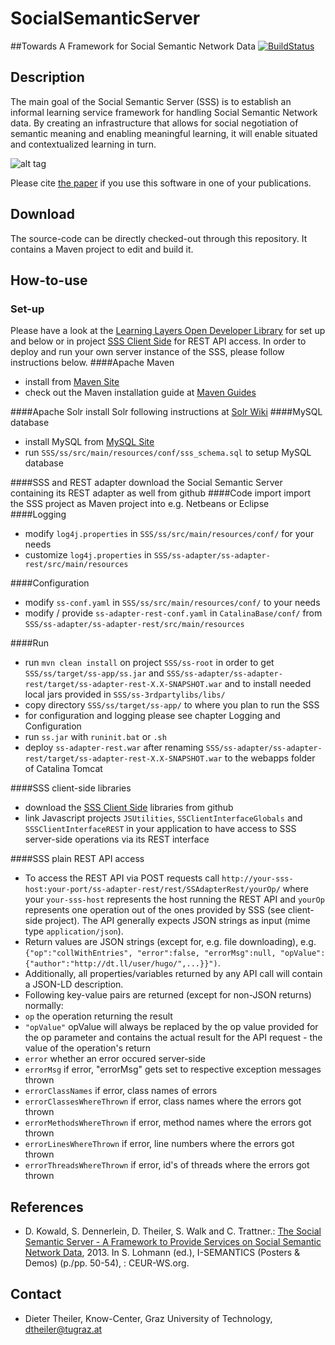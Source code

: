 SocialSemanticServer
====================
##Towards A Framework for Social Semantic Network Data
[![BuildStatus](http://layers.dbis.rwth-aachen.de/jenkins/buildStatus/icon?job=SocialSemanticServer)](http://layers.dbis.rwth-aachen.de/jenkins/job/SocialSemanticServer/)

## Description
The main goal of the Social Semantic Server (SSS) is to establish an informal learning service framework for handling Social Semantic Network data. 
By creating an infrastructure that allows for social negotiation of semantic meaning and enabling meaningful learning, it will enable situated and contextualized learning in turn.

![alt tag](https://raw.githubusercontent.com/learning-layers/SocialSemanticServer/bba6324551551b41f43e3b630e2376ecde83c807/desc.jpg)

Please cite [the paper](https://github.com/learning-layers/SocialSemanticServer#references) if you use this software in one of your publications.

## Download
The source-code can be directly checked-out through this repository. It contains a Maven project to edit and build it.

## How-to-use
### Set-up
Please have a look at the [Learning Layers Open Developer Library](http://developer.learning-layers.eu/documentation/social-semantic-server/) for set up and below or in project [SSS Client Side](https://github.com/learning-layers/SocialSemanticServerClientSide/) for REST API access. In order to deploy and run your own server instance of the SSS, please follow instructions below. 
####Apache Maven
* install from [Maven Site](http://maven.apache.org/download.cg)
* check out the Maven installation guide at [Maven Guides](http://maven.apache.org/guides/getting-started/maven-in-five-minutes.html)

####Apache Solr
install Solr following instructions at [Solr Wiki](http://wiki.apache.org/solr/SolrInstall)
####MySQL database
* install MySQL from [MySQL Site](http://www.mysql.com/downloads/)
* run `SSS/ss/src/main/resources/conf/sss_schema.sql` to setup MySQL database

####SSS and REST adapter
download the Social Semantic Server containing its REST adapter as well from github
####Code import
import the SSS project as Maven project into e.g. Netbeans or Eclipse
####Logging
* modify `log4j.properties` in `SSS/ss/src/main/resources/conf/` for your needs
* customize `log4j.properties` in `SSS/ss-adapter/ss-adapter-rest/src/main/resources`

####Configuration
* modify `ss-conf.yaml` in `SSS/ss/src/main/resources/conf/` to your needs
* modify / provide `ss-adapter-rest-conf.yaml` in `CatalinaBase/conf/` from `SSS/ss-adapter/ss-adapter-rest/src/main/resources`

####Run
* run `mvn clean install` on project `SSS/ss-root` in order to get `SSS/ss/target/ss-app/ss.jar` and `SSS/ss-adapter/ss-adapter-rest/target/ss-adapter-rest-X.X-SNAPSHOT.war` and to install needed local jars provided in `SSS/ss-3rdpartylibs/libs/`
* copy directory `SSS/ss/target/ss-app/` to where you plan to run the SSS
* for configuration and logging please see chapter Logging and Configuration
* run `ss.jar` with `runinit.bat` or `.sh`
* deploy `ss-adapter-rest.war` after renaming `SSS/ss-adapter/ss-adapter-rest/target/ss-adapter-rest-X.X-SNAPSHOT.war` to the webapps folder of Catalina Tomcat

####SSS client-side libraries
* download the [SSS Client Side](https://github.com/learning-layers/SocialSemanticServerClientSide/) libraries from github
* link Javascript projects `JSUtilities`, `SSClientInterfaceGlobals` and `SSSClientInterfaceREST` in your application to have access to SSS server-side operations via its REST interface

####SSS plain REST API access
* To access the REST API via POST requests call `http://your-sss-host:your-port/ss-adapter-rest/rest/SSAdapterRest/yourOp/` where your `your-sss-host` represents the host running the REST API and `yourOp` represents one operation out of the ones provided by SSS (see client-side project). The API generally expects JSON strings as input (mime type `application/json`).
* Return values are JSON strings (except for, e.g. file downloading), e.g. `{"op":"collWithEntries", "error":false, "errorMsg":null, "opValue":{"author":"http://dt.ll/user/hugo/",...}}")`. 
* Additionally, all properties/variables returned by any API call will contain a JSON-LD description.
* Following key-value pairs are returned (except for non-JSON returns) normally:
 * `op` the operation returning the result
 * `"opValue"` opValue will always be replaced by the op value provided for the op parameter and contains the actual result for the API request - the value of the operation's return
 * `error` whether an error occured server-side
 * `errorMsg` if error, "errorMsg" gets set to respective exception messages thrown
 * `errorClassNames` if error, class names of errors
 * `errorClassesWhereThrown` if error, class names where the errors got thrown
 * `errorMethodsWhereThrown` if error, method names where the errors got thrown
 * `errorLinesWhereThrown` if error, line numbers where the errors got thrown
 * `errorThreadsWhereThrown` if error, id's of threads where the errors got thrown

## References
* D. Kowald, S. Dennerlein, D. Theiler, S. Walk and C. Trattner.: [The Social Semantic Server - A Framework to Provide Services on Social Semantic Network Data](http://ceur-ws.org/Vol-1026/paper11.pdf), 2013. In S. Lohmann (ed.), I-SEMANTICS (Posters & Demos) (p./pp. 50-54), : CEUR-WS.org.

## Contact
* Dieter Theiler, Know-Center, Graz University of Technology, dtheiler@tugraz.at
